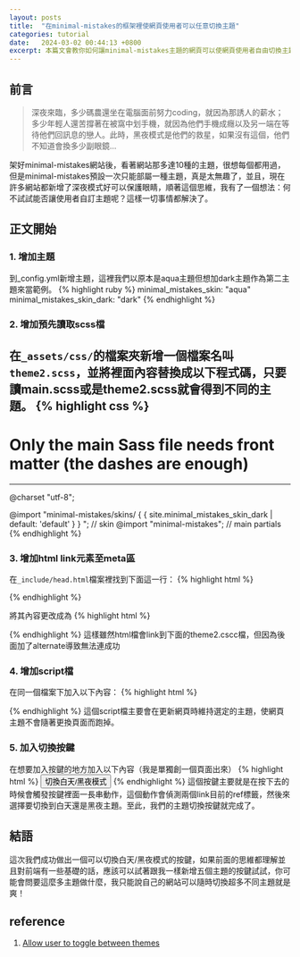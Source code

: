 ```yaml
---
layout: posts
title:  "在minimal-mistakes的框架裡使網頁使用者可以任意切換主題"
categories: tutorial
date:   2024-03-02 00:44:13 +0800
excerpt: 本篇文會教你如何讓minimal-mistakes主題的網頁可以使網頁使用者自由切換主題，像是白天與黑夜主題
---
```


## 前言

> 深夜來臨，多少碼農還坐在電腦面前努力coding，就因為那誘人的薪水；多少年輕人還苦撐著在被窩中划手機，就因為他們手機成癮以及另一端在等待他們回訊息的戀人。此時，黑夜模式是他們的救星，如果沒有這個，他們不知道會換多少副眼鏡...  

架好minimal-mistakes網站後，看著網站那多達10種的主題，很想每個都用過，但是minimal-mistakes預設一次只能部屬一種主題，真是太無趣了，並且，現在許多網站都新增了深夜模式好可以保護眼睛，順著這個思維，我有了一個想法：何不試試能否讓使用者自訂主題呢？這樣一切事情都解決了。

## 正文開始

### 1. 增加主題

到_config.yml新增主題，這裡我們以原本是aqua主題但想加dark主題作為第二主題來當範例。
{% highlight ruby %}
minimal_mistakes_skin: "aqua"
minimal_mistakes_skin_dark: "dark"
{% endhighlight %}

### 2. 增加預先讀取scss檔
在`_assets/css/`的檔案夾新增一個檔案名叫`theme2.scss`，並將裡面內容替換成以下程式碼，只要讀main.scss或是theme2.scss就會得到不同的主題。
{% highlight css %}
---
# Only the main Sass file needs front matter (the dashes are enough)
---

@charset "utf-8";

@import "minimal-mistakes/skins/ { { site.minimal_mistakes_skin_dark | default: 'default' } } "; // skin
@import "minimal-mistakes"; // main partials
{% endhighlight %}

### 3. 增加html link元素至meta區

在`_include/head.html`檔案裡找到下面這一行：
{% highlight html %}
<link rel="stylesheet" href="{{ '/assets/css/main.css' | relative_url }}">
{% endhighlight %}

將其內容更改成為
{% highlight html %}
<link rel="stylesheet" href="{{ '/assets/css/main.css' | relative_url }}" id="theme_source">
<link rel="stylesheet alternate" href="{{ '/assets/css/theme2.css' | relative_url }}" id="theme_source_2">
{% endhighlight %}
這樣雖然html檔會link到下面的theme2.cscc檔，但因為後面加了alternate導致無法連成功

### 4. 增加script檔

在同一個檔案下加入以下內容：
{% highlight html %}
<script>
    let theme = sessionStorage.getItem('theme');
    if(theme === "dark")
    {
      sessionStorage.setItem('theme', 'dark');
      node1 = document.getElementById('theme_source');
      node2 = document.getElementById('theme_source_2');
      node1.setAttribute('rel', 'stylesheet alternate'); 
      node2.setAttribute('rel', 'stylesheet');
    }
    else
    {
      sessionStorage.setItem('theme', 'aqua');
    }
</script>
{% endhighlight %}
這個script檔主要會在更新網頁時維持選定的主題，使網頁主題不會隨著更換頁面而跑掉。

### 5. 加入切換按鍵

在想要加入按鍵的地方加入以下內容（我是單獨創一個頁面出來）
{% highlight html %}
<button type="button" class="btn btn--primary" onclick="node1=document.getElementById('theme_source');node2=document.getElementById('theme_source_2');if(node1.getAttribute('rel')=='stylesheet'){node1.setAttribute('rel', 'stylesheet alternate'); node2.setAttribute('rel', 'stylesheet');sessionStorage.setItem('theme', 'dark');}else{node2.setAttribute('rel', 'stylesheet alternate'); node1.setAttribute('rel', 'stylesheet');sessionStorage.setItem('theme', 'aqua');} return false;">切換白天/黑夜模式</button>
{% endhighlight %}
這個按鍵主要就是在按下去的時候會觸發按鍵裡面一長串動作，這個動作會偵測兩個link目前的ref標籤，然後來選擇要切換到白天還是黑夜主題。至此，我們的主題切換按鍵就完成了。

## 結語

這次我們成功做出一個可以切換白天/黑夜模式的按鍵，如果前面的思維都理解並且對前端有一些基礎的話，應該可以試著跟我一樣新增五個主題的按鍵試試，你可能會問要這麼多主題做什麼，我只能說自己的網站可以隨時切換超多不同主題就是爽！

## reference

1. [Allow user to toggle between themes](https://github.com/mmistakes/minimal-mistakes/discussions/2033)